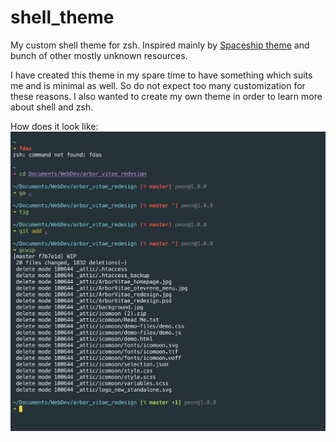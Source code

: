 # shell_theme

My custom shell theme for zsh. Inspired mainly by [Spaceship theme](https://github.com/denysdovhan/spaceship-prompt) and bunch of other mostly unknown resources.

I have created this theme in my spare time to have something which suits me and is minimal as well. So do not expect too many customization for these reasons. I also wanted to create my own theme in order to learn more about shell and zsh.

How does it look like:
![Pustelto shell theme example](./example.png)
